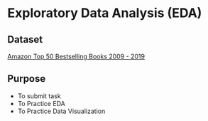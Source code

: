 # Exploratory Data Analysis (EDA)

## Dataset
[Amazon Top 50 Bestselling Books 2009 - 2019](https://www.kaggle.com/sootersaalu/amazon-top-50-bestselling-books-2009-2019)

## Purpose

- To submit task
- To Practice EDA
- To Practice Data Visualization
